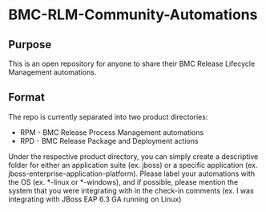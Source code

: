 # BMC-RLM-Community-Automations

## Purpose
This is an open repository for anyone to share their BMC Release Lifecycle Management automations.

## Format
The repo is currently separated into two product directories:
* RPM - BMC Release Process Management automations
* RPD - BMC Release Package and Deployment actions

Under the respective product directory, you can simply create a descriptive folder for either an application suite (ex. jboss) or a specific application (ex. jboss-enterprise-application-platform).   Please label your automations with the OS (ex. *-linux or *-windows), and if possible, please mention the system that you were integrating with in the check-in comments (ex. I was integrating with JBoss EAP 6.3 GA running on Linux)
